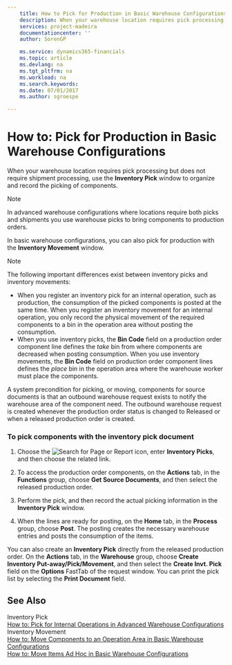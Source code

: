 ```yaml
---
    title: How to Pick for Production in Basic Warehouse Configurations | Microsoft Docs
    description: When your warehouse location requires pick processing but does not require shipment processing, use the **Inventory Pick** window to organize and record the picking of components.
    services: project-madeira
    documentationcenter: ''
    author: SorenGP

    ms.service: dynamics365-financials
    ms.topic: article
    ms.devlang: na
    ms.tgt_pltfrm: na
    ms.workload: na
    ms.search.keywords:
    ms.date: 07/01/2017
    ms.author: sgroespe

---
```

# How to: Pick for Production in Basic Warehouse Configurations
When your warehouse location requires pick processing but does not require shipment processing, use the **Inventory Pick** window to organize and record the picking of components.  

> [!NOTE]  
>  In advanced warehouse configurations where locations require both picks and shipments you use warehouse picks to bring components to production orders.  

 In basic warehouse configurations, you can also pick for production with the **Inventory Movement** window.  

> [!NOTE]  
>  The following important differences exist between inventory picks and inventory movements:  
>   
>  -   When you register an inventory pick for an internal operation, such as production, the consumption of the picked components is posted at the same time. When you register an inventory movement for an internal operation, you only record the physical movement of the required components to a bin in the operation area without posting the consumption.  
> -   When you use inventory picks, the **Bin Code** field on a production order component line defines the *take* bin from where components are decreased when posting consumption. When you use inventory movements, the **Bin Code** field on production order component lines defines the *place* bin in the operation area where the warehouse worker must place the components.  

 A system precondition for picking, or moving, components for source documents is that an outbound warehouse request exists to notify the warehouse area of the component need. The outbound warehouse request is created whenever the production order status is changed to Released or when a released production order is created.  

### To pick components with the inventory pick document  

1.  Choose the ![Search for Page or Report](media/ui-search/search_small.png "Search for Page or Report icon") icon, enter **Inventory Picks**, and then choose the related link.  

2.  To access the production order components, on the **Actions** tab, in the **Functions** group, choose **Get Source Documents**, and then select the released production order.  

3.  Perform the pick, and then record the actual picking information in the **Inventory Pick** window.  

4.  When the lines are ready for posting, on the **Home** tab, in the **Process** group, choose **Post**. The posting creates the necessary warehouse entries and posts the consumption of the items.  

 You can also create an **Inventory Pick** directly from the released production order. On the **Actions** tab, in the **Warehouse** group, choose **Create Inventory Put-away/Pick/Movement**, and then select the **Create Invt. Pick** field on the **Options** FastTab of the request window. You can print the pick list by selecting the **Print Document** field.  

## See Also  
 Inventory Pick   
 [How to: Pick for Internal Operations in Advanced Warehouse Configurations](../how-to-pick-for-internal-operations-in-advanced-warehousing.md)   
 Inventory Movement   
 [How to: Move Components to an Operation Area in Basic Warehouse Configurations](../how-to-move-components-to-an-operation-area-in-basic-warehousing.md)   
 [How to: Move Items Ad Hoc in Basic Warehouse Configurations](../how-to-move-items-ad-hoc-in-basic-warehousing.md)
